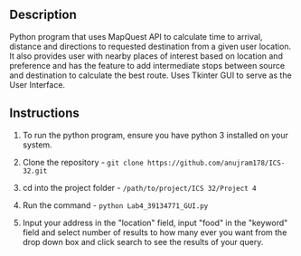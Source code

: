 ## Description
Python program that uses MapQuest API to calculate time to arrival, distance and directions to requested destination from a given user location. It also provides user with nearby places of interest based on location and preference and has the feature to add intermediate stops between source and destination to calculate the best route. Uses Tkinter GUI to serve as the User Interface.

## Instructions

1. To run the python program, ensure you have python 3 installed on your system. 

2. Clone the repository - ```git clone https://github.com/anujram178/ICS-32.git```

3. cd into the project folder - ```/path/to/project/ICS 32/Project 4```

4. Run the command - ```python Lab4_39134771_GUI.py```

5. Input your address in the "location" field,  input "food" in the "keyword" field and select number of results to how many ever you want from the drop down box and click search to see the results of your query.

